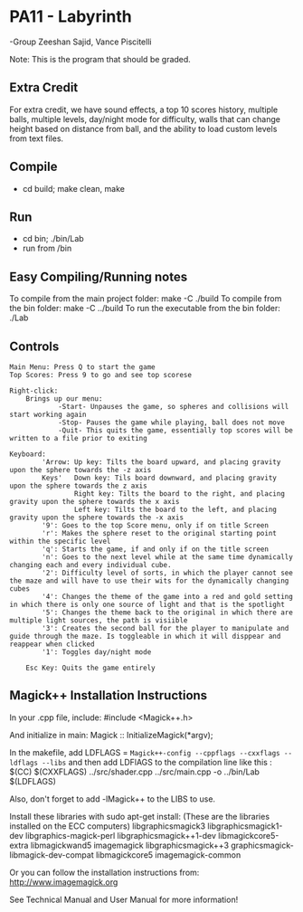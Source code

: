 PA11 - Labyrinth
============================
-Group
	Zeeshan Sajid, Vance Piscitelli

Note: This is the program that should be graded.

Extra Credit
------------
For extra credit, we have sound effects, a top 10 scores history, multiple balls, multiple levels, day/night mode for difficulty, walls that can change height based on distance from ball, and the ability to load custom levels from text files.

Compile
-------
- cd build; make clean, make

Run 
---
- cd bin; ./bin/Lab
- run from /bin

Easy Compiling/Running notes
----------------------------
To compile from the main project folder:
	make -C ./build
To compile from the bin folder:
	make -C ../build
To run the executable from the bin folder:
	./Lab

Controls
--------
	Main Menu: Press Q to start the game
	Top Scores: Press 9 to go and see top scorese
	
	Right-click:
		Brings up our menu: 
				-Start- Unpauses the game, so spheres and collisions will start working again
				-Stop- Pauses the game while playing, ball does not move
				-Quit- This quits the game, essentially top scores will be written to a file prior to exiting

	Keyboard:
			'Arrow: Up key: Tilts the board upward, and placing gravity upon the sphere towards the -z axis
			Keys'	Down key: Tils board downward, and placing gravity upon the sphere towards the z axis
					Right key: Tilts the board to the right, and placing gravity upon the sphere towards the x axis
					Left key: Tilts the board to the left, and placing gravity upon the sphere towards the -x axis
			'9': Goes to the top Score menu, only if on title Screen
			'r': Makes the sphere reset to the original starting point within the specific level
			'q': Starts the game, if and only if on the title screen
			'n': Goes to the next level while at the same time dynamically changing each and every individual cube.
			'2': Difficulty level of sorts, in which the player cannot see the maze and will have to use their wits for the dynamically changing cubes
			'4': Changes the theme of the game into a red and gold setting in which there is only one source of light and that is the spotlight
			'5': Changes the theme back to the original in which there are multiple light sources, the path is visiible 
			'3': Creates the second ball for the player to manipulate and guide through the maze. Is toggleable in which it will disppear and reappear when clicked 
			'1': Toggles day/night mode

		Esc Key: Quits the game entirely

Magick++ Installation Instructions
----------------------------------

In your .cpp file, include:
#include <Magick++.h>

And initialize in main:
Magick :: InitializeMagick(*argv);

In the makefile, add LDFLAGS = `Magick++-config --cppflags --cxxflags --ldflags --libs`
and then add LDFlAGS to the compilation line like this :
$(CC) $(CXXFLAGS) ../src/shader.cpp ../src/main.cpp -o ../bin/Lab $(LDFLAGS)

Also, don't forget to add -lMagick++ to the LIBS to use. 

Install these libraries with sudo apt-get install:
(These are the libraries installed on the ECC computers)
libgraphicsmagick3
libgraphicsmagick1-dev
libgraphics-magick-perl
libgraphicsmagick++1-dev
libmagickcore5-extra
libmagickwand5
imagemagick
libgraphicsmagick++3
graphicsmagick-libmagick-dev-compat
libmagickcore5
imagemagick-common

Or you can follow the installation instructions from:
http://www.imagemagick.org

See Technical Manual and User Manual for more information!
